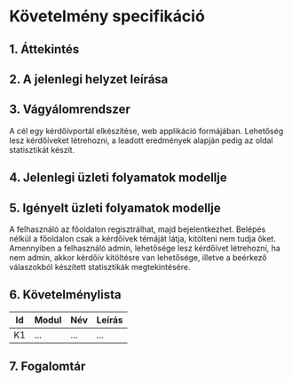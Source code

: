 # Követelmény specifikáció

## 1. Áttekintés

## 2. A jelenlegi helyzet leírása

## 3. Vágyálomrendszer
A cél egy kérdőívportál elkészítése, web applikáció formájában. Lehetőség lesz kérdőíveket létrehozni, a leadott eredmények alapján pedig az oldal statisztikát készít. 
## 4. Jelenlegi üzleti folyamatok modellje

## 5. Igényelt üzleti folyamatok modellje
A felhasználó az főoldalon regisztrálhat, majd bejelentkezhet. Belépés nélkül a főoldalon csak a kérdőívek témáját látja, kitölteni nem tudja őket. Amennyiben a felhasználó admin, lehetősége lesz kérdőívet létrehozni, ha nem admin, akkor kérdőív kitöltésre van lehetősége, illetve a beérkező válaszokból készített statisztikák megtekintésére.
## 6. Követelménylista

| Id | Modul | Név | Leírás |
| :---: | --- | --- | --- |
| K1 | ... | ... | ... |

## 7. Fogalomtár
